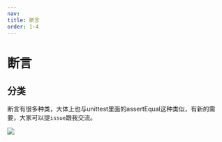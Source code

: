 ```yaml
---
nav:
title: 断言
order: 1-4
---
```


# 断言

## 分类

  断言有很多种类，大体上也与unittest里面的assertEqual这种类似，有新的需要，大家可以提`issue`跟我交流。

![](http://oss.pity.fun/picture/2022-2-27/1645955919013-image.png)
